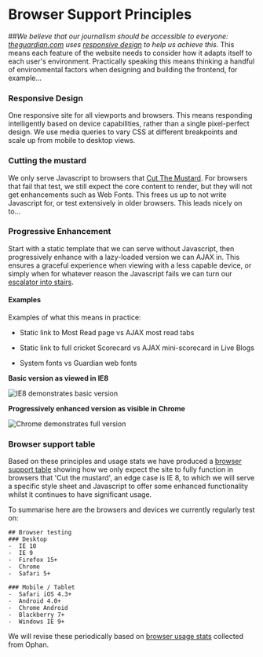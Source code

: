 # Browser Support Principles
##_We believe that our journalism should be accessible to everyone: [theguardian.com](http://www.theguardian.com/?view=mobile) uses [responsive design](http://alistapart.com/article/responsive-web-design) to help us achieve this._
This means each feature of the website needs to consider how it adapts itself to each user's environment. Practically speaking this means thinking a handful of environmental factors when designing and building the frontend, for example...

### Responsive Design
One responsive site for all viewports and browsers. This means
responding intelligently based on device capabilities, rather than a
single pixel-perfect design. We use media queries to vary CSS at
different breakpoints and scale up from mobile to desktop views.
### Cutting the mustard
We only serve Javascript to browsers that [Cut
The Mustard](http://responsivenews.co.uk/post/18948466399/cutting-the-mustard). For browsers that fail that test, we still expect the
core content to render, but they will not get enhancements such as Web
Fonts. This frees us up to not write Javascript for, or test
extensively in older browsers. This leads nicely on to...
### Progressive Enhancement
Start with a static template that we can serve without Javascript,
then progressively enhance with a lazy-loaded version we can AJAX in.
This ensures a graceful experience when viewing with a less capable
device, or simply when for whatever reason the Javascript fails we can
turn our [escalator into stairs](http://jakearchibald.com/2013/progressive-enhancement-still-important).
#### Examples
Examples of what this means in practice:

* Static link to Most Read page vs AJAX most read tabs

* Static link to full cricket Scorecard vs AJAX mini-scorecard in Live Blogs

* System fonts vs Guardian web fonts

**Basic version as viewed in IE8**

![IE8 demonstrates basic version](/images/ie8_basic.png "basic version as visible in IE8")

**Progressively enhanced version as visible in Chrome**

![Chrome demonstrates full version](/images/chrome_full.png "full JS version as seen in Chrome")

### Browser support table
Based on these principles and usage stats we have produced a <a
href="https://docs.google.com/a/guardian.co.uk/spreadsheet/ccc?key=0At1OrgA9hbE_dG95OElVaWV5T1MyRVlySnM2T3RvS2c#gid=0">browser
support table</a> showing how we only expect the site to fully
function in browsers that 'Cut the mustard', an edge case is IE 8, to
which we will serve a specific style sheet and Javascript to offer
some enhanced functionality whilst it continues to have significant
usage.

To summarise here are the browsers and devices we currently regularly test on:

```
## Browser testing
### Desktop
-  IE 10
-  IE 9
-  Firefox 15+
-  Chrome 
-  Safari 5+

### Mobile / Tablet
-  Safari iOS 4.3+
-  Android 4.0+
-  Chrome Android
-  Blackberry 7+
-  Windows IE 9+
```

We will revise these periodically based on [browser usage stats](https://frontend.gutools.co.uk/analytics/browsers) collected from Ophan.